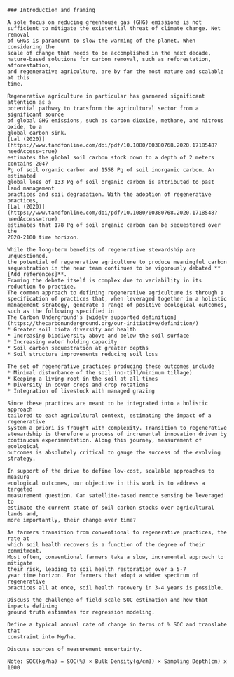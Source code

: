 	### Introduction and framing

	A sole focus on reducing greenhouse gas (GHG) emissions is not
	sufficient to mitigate the existential threat of climate change. Net removal
	of GHGs is paramount to slow the warming of the planet. When considering the
	scale of change that needs to be accomplished in the next decade,
	nature-based solutions for carbon removal, such as reforestation, afforestation,
	and regenerative agriculture, are by far the most mature and scalable at this
	time.

	Regenerative agriculture in particular has garnered significant attention as a
	potential pathway to transform the agricultural sector from a significant source
	of global GHG emissions, such as carbon dioxide, methane, and nitrous oxide, to a
	global carbon sink.
	[Lal (2020)](https://www.tandfonline.com/doi/pdf/10.1080/00380768.2020.1718548?needAccess=true)
	estimates the global soil carbon stock down to a depth of 2 meters contains 2047
	Pg of soil organic carbon and 1558 Pg of soil inorganic carbon. An estimated
	global loss of 133 Pg of soil organic carbon is attributed to past land management
	practices and soil degradation. With the adoption of regenerative practices,
	[Lal (2020)](https://www.tandfonline.com/doi/pdf/10.1080/00380768.2020.1718548?needAccess=true)
	estimates that 178 Pg of soil organic carbon can be sequestered over the
	2020-2100 time horizon.

	While the long-term benefits of regenerative stewardship are unquestioned,
	the potential of regenerative agriculture to produce meaningful carbon
	sequestration in the near team continues to be vigorously debated **[Add references]**.
	Framing the debate itself is complex due to variability in its reduction to practice.
	The common approach to defining regenerative agriculture is through a
	specification of practices that, when leveraged together in a holistic
	management strategy, generate a range of positive ecological outcomes,
	such as the following specified in
	The Carbon Underground's [widely supported definition](https://thecarbonunderground.org/our-initiative/definition/)
	* Greater soil biota diversity and health
	* Increasing biodiversity above and below the soil surface
	* Increasing water holding capacity
	* Soil carbon sequestration at greater depths
	* Soil structure improvements reducing soil loss

	The set of regenerative practices producing these outcomes include
	* Minimal disturbance of the soil (no-till/minimum tillage)
	* Keeping a living root in the soil at all times
	* Diversity in cover crops and crop rotations
	* Integration of livestock with managed grazing

	Since these practices are meant to be integrated into a holistic approach
	tailored to each agricultural context, estimating the impact of a regenerative
	system a priori is fraught with complexity. Transition to regenerative
	stewardship is therefore a process of incremental innovation driven by
	continuous experimentation. Along this journey, measurement of ecological
	outcomes is absolutely critical to gauge the success of the evolving strategy.

	In support of the drive to define low-cost, scalable approaches to measure
	ecological outcomes, our objective in this work is to address a targeted
	measurement question. Can satellite-based remote sensing be leveraged to
	estimate the current state of soil carbon stocks over agricultural lands and,
	more importantly, their change over time?

	As farmers transition from conventional to regenerative practices, the rate at
	which soil health recovers is a function of the degree of their commitment.
	Most often, conventional farmers take a slow, incremental approach to mitigate
	their risk, leading to soil health restoration over a 5-7
	year time horizon. For farmers that adopt a wider spectrum of regenerative
	practices all at once, soil health recovery in 3-4 years is possible.

	Discuss the challenge of field scale SOC estimation and how that impacts defining
	ground truth estimates for regression modeling.

	Define a typical annual rate of change in terms of % SOC and translate that
	constraint into Mg/ha.

	Discuss sources of measurement uncertainty.

	Note: SOC(kg/ha) = SOC(%) × Bulk Density(g/cm3) × Sampling Depth(cm) x 1000

